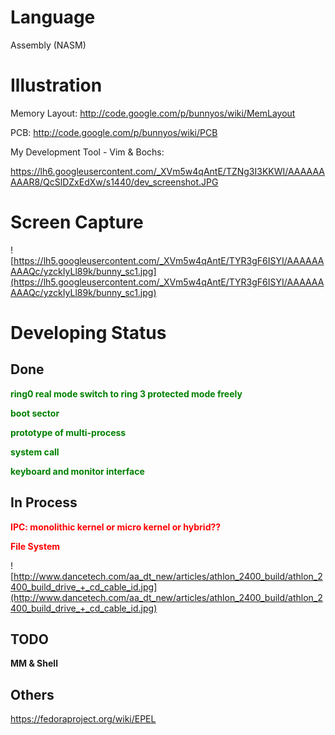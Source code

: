 # Language #

Assembly (NASM)

# Illustration #

Memory Layout: http://code.google.com/p/bunnyos/wiki/MemLayout

PCB: http://code.google.com/p/bunnyos/wiki/PCB

My Development Tool - Vim & Bochs:

https://lh6.googleusercontent.com/_XVm5w4qAntE/TZNg3I3KKWI/AAAAAAAAAR8/QcSlDZxEdXw/s1440/dev_screenshot.JPG

# Screen Capture #

![https://lh5.googleusercontent.com/_XVm5w4qAntE/TYR3gF6ISYI/AAAAAAAAAQc/yzckIyLl89k/bunny_sc1.jpg](https://lh5.googleusercontent.com/_XVm5w4qAntE/TYR3gF6ISYI/AAAAAAAAAQc/yzckIyLl89k/bunny_sc1.jpg)

# Developing Status #

## Done ##

<font color='green'>

<b>ring0 real mode switch to ring 3 protected mode freely</b>

<b>boot sector</b>

<b>prototype of multi-process</b>

<b>system call</b>

**keyboard and monitor interface<br>
</font>**


## In Process ##

<font color='red'>
<b>IPC: monolithic kernel or micro kernel or hybrid??</b>

**File System<br>
</font>**

![http://www.dancetech.com/aa_dt_new/articles/athlon_2400_build/athlon_2400_build_drive_+_cd_cable_id.jpg](http://www.dancetech.com/aa_dt_new/articles/athlon_2400_build/athlon_2400_build_drive_+_cd_cable_id.jpg)


## TODO ##

**MM & Shell**

## Others ##

https://fedoraproject.org/wiki/EPEL